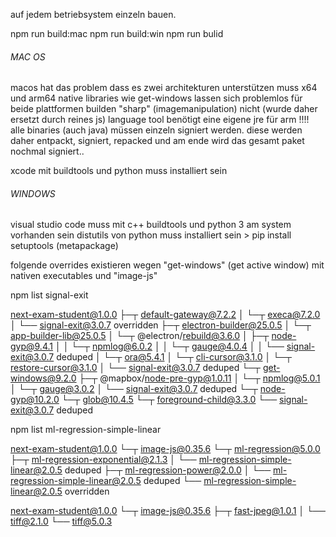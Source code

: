 
auf jedem betriebsystem einzeln bauen.

npm run build:mac
npm run build:win
npm run bulid

###### MAC OS ######
macos hat das problem dass es zwei architekturen unterstützen muss x64 und arm64
native libraries wie get-windows lassen sich problemlos für beide plattformen builden "sharp" (imagemanipulation) nicht (wurde daher ersetzt durch reines js)
language tool benötigt eine eigene jre für arm !!!!
alle binaries (auch java) müssen einzeln signiert werden. diese werden daher entpackt, signiert, repacked und am ende wird das gesamt paket nochmal signiert..

xcode mit buildtools und python muss installiert sein


###### WINDOWS ######
visual studio code muss mit c++ buildtools und python 3 am system vorhanden sein
distutils von python muss installiert sein > pip install setuptools  (metapackage)



folgende overrides existieren wegen "get-windows"  (get active window) mit nativen executables 
und "image-js"

npm list signal-exit

next-exam-student@1.0.0
├─┬ default-gateway@7.2.2
│ └─┬ execa@7.2.0
│   └── signal-exit@3.0.7 overridden
├─┬ electron-builder@25.0.5
│ └─┬ app-builder-lib@25.0.5
│   └─┬ @electron/rebuild@3.6.0
│     ├─┬ node-gyp@9.4.1
│     │ └─┬ npmlog@6.0.2
│     │   └─┬ gauge@4.0.4
│     │     └── signal-exit@3.0.7 deduped
│     └─┬ ora@5.4.1
│       └─┬ cli-cursor@3.1.0
│         └─┬ restore-cursor@3.1.0
│           └── signal-exit@3.0.7 deduped
└─┬ get-windows@9.2.0
  ├─┬ @mapbox/node-pre-gyp@1.0.11
  │ └─┬ npmlog@5.0.1
  │   └─┬ gauge@3.0.2
  │     └── signal-exit@3.0.7 deduped
  └─┬ node-gyp@10.2.0
    └─┬ glob@10.4.5
      └─┬ foreground-child@3.3.0
        └── signal-exit@3.0.7 deduped


npm list ml-regression-simple-linear

next-exam-student@1.0.0
└─┬ image-js@0.35.6
  └─┬ ml-regression@5.0.0
    ├─┬ ml-regression-exponential@2.1.3
    │ └── ml-regression-simple-linear@2.0.5 deduped
    ├─┬ ml-regression-power@2.0.0
    │ └── ml-regression-simple-linear@2.0.5 deduped
    └── ml-regression-simple-linear@2.0.5 overridden



next-exam-student@1.0.0
└─┬ image-js@0.35.6
  ├─┬ fast-jpeg@1.0.1
  │ └── tiff@2.1.0
  └── tiff@5.0.3